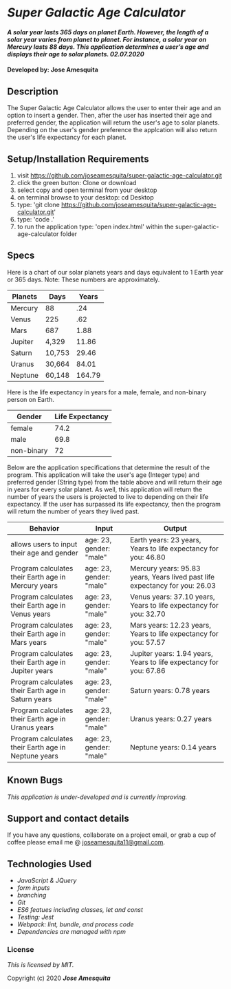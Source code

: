 # _Super Galactic Age Calculator_

#### _A solar year lasts 365 days on planet Earth. However, the length of a solar year varies from planet to planet. For instance, a solar year on Mercury lasts 88 days. This application determines a user’s age and displays their age to solar planets. 02.07.2020_

#### Developed by: Jose Amesquita

## Description

The Super Galactic Age Calculator allows the user to enter their age and an option to insert a gender. Then, after the user has inserted their age and preferred gender, the application will return the user's age to solar planets. Depending on the user's gender preference the applcation will also return the user's life expectancy for each planet. 

## Setup/Installation Requirements

1. visit https://github.com/joseamesquita/super-galactic-age-calculator.git
2. click the green button: Clone or download 
3. select copy and open terminal from your desktop
4. on terminal browse to your desktop: cd Desktop
5. type: 'git clone https://github.com/joseamesquita/super-galactic-age-calculator.git'
6. type: 'code .' 
7. to run the application type: 'open index.html' within the super-galactic-age-calculator folder

## Specs

Here is a chart of our solar planets years and days equivalent to 1 Earth year or 365 days. Note: These numbers are approximately.  

Planets | Days | Years |
--- | --- | --- |
Mercury | 88 | .24 |
Venus | 225 | .62 |
Mars | 687 | 1.88 | 
Jupiter | 4,329 | 11.86 |
Saturn | 10,753 | 29.46 |
Uranus | 30,664 | 84.01 | 
Neptune | 60,148 | 164.79 |

Here is the life expectancy in years for a male, female, and non-binary person on Earth. 

Gender | Life Expectancy | 
--- | --- | 
female | 74.2 | 
male | 69.8 | 
non-binary | 72 | 

Below are the application specifications that determine the result of the program. This application will take the user's age (Integer type) and preferred gender (String type) from the table above and will return their age in years for every solar planet. As well, this application will return the number of years the users is projected to live to depending on their life expectancy. If the user has surpassed its life expectancy, then the program will return the number of years they lived past. 

Behavior | Input | Output |
--- | --- | --- |
allows users to input their age and gender | age: 23, gender: "male" | Earth years: 23 years, Years to life expectancy for you: 46.80
Program calculates their Earth age in Mercury years | age: 23, gender: "male" | Mercury years: 95.83 years, Years lived past life expectancy for you: 26.03
Program calculates their Earth age in Venus years | age: 23, gender: "male" | Venus years: 37.10 years, Years to life expectancy for you: 32.70
Program calculates their Earth age in Mars years | age: 23, gender: "male" | Mars years: 12.23 years, Years to life expectancy for you: 57.57 
Program calculates their Earth age in Jupiter years | age: 23, gender: "male" | Jupiter years: 1.94 years, Years to life expectancy for you: 67.86
Program calculates their Earth age in Saturn years | age: 23, gender: "male" | Saturn years: 0.78 years
Program calculates their Earth age in Uranus years | age: 23, gender: "male" | Uranus years: 0.27 years
Program calculates their Earth age in Neptune years | age: 23, gender: "male" | Neptune years: 0.14 years


## Known Bugs

_This application is under-developed and is currently improving._

## Support and contact details

If you have any questions, collaborate on a project email, or grab a cup of coffee please email me @ joseamesquita11@gmail.com. 

## Technologies Used

* _JavaScript & JQuery_
* _form inputs_
* _branching_
* _Git_
* _ES6 featues including classes, let and const_
* _Testing: Jest_
* _Webpack: lint, bundle, and process code_
* _Dependencies are managed with npm_

### License

*This is licensed by MIT.*

Copyright (c) 2020 **_Jose Amesquita_**